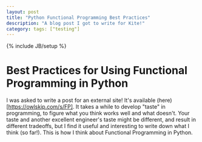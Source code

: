 ```yaml
---
layout: post
title: "Python Functional Programming Best Practices"
description: "A blog post I got to write for Kite!"
category: tags: ["testing"]
---
```

{% include JB/setup %}

# Best Practices for Using Functional Programming in Python

I was asked to write a post for an external site! It's available (here)[https://owlskip.com/s/FP]. It takes a while to develop "taste" in programming, to figure what you think works well and what doesn't. Your taste and another excellent engineer's taste might be different, and result in different tradeoffs, but I find it useful and interesting to write down what I think (so far!). This is how I think about Functional Programming in Python. 

